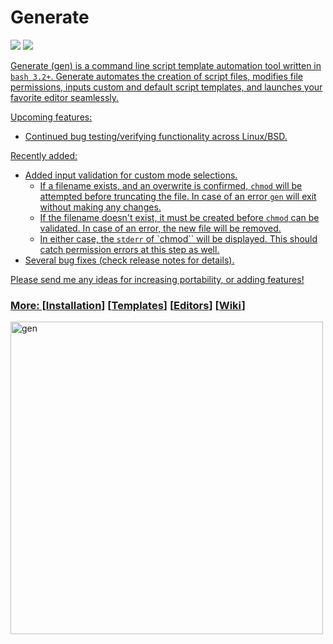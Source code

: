 # Generate
<p align="left">
<a href="./LICENSE.md"><img src="https://img.shields.io/github/license/zpiatt/gen"></a>
<a href="https://github.com/zpiatt/gen/releases"><img src="https://img.shields.io/github/v/release/zpiatt/gen">
</p>

Generate (gen) is a command line script template automation tool written in `bash 3.2+`. Generate automates the creation of script files, modifies file permissions, inputs custom and default script templates, and launches your favorite editor seamlessly.

Upcoming features:
  - Continued bug testing/verifying functionality across Linux/BSD.

Recently added:
  - Added input validation for custom mode selections.
    - If a filename exists, and an overwrite is confirmed, `chmod` will be attempted before truncating the file. In case of an error `gen` will exit without making any changes.
    - If the filename doesn't exist, it must be created before `chmod` can be validated. In case of an error, the new file will be removed.
    - In either case, the `stderr` of `chmod`` will be displayed. This should catch permission errors at this step as well.
  - Several bug fixes (check release notes for details).

 Please send me any ideas for increasing portability, or adding features!

### More: \[[Installation](https://github.com/zpiatt/gen/wiki/Installation)\] \[[Templates](https://github.com/zpiatt/gen/wiki/Templates)\] \[[Editors](https://github.com/zpiatt/gen/wiki/Editors)\] \[[Wiki](https://github.com/zpiatt/gen/wiki)\]

<img src="https://i.imgur.com/DeZzcoo.gif" alt="gen" align="left" height="500px">
